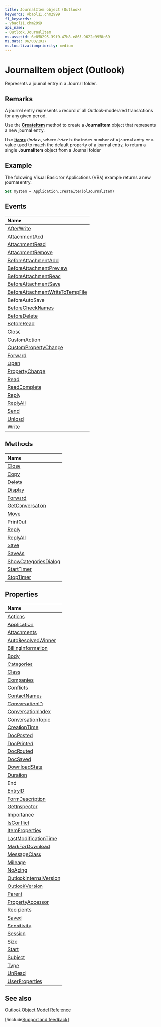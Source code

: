 ```yaml
---
title: JournalItem object (Outlook)
keywords: vbaol11.chm2999
f1_keywords:
- vbaol11.chm2999
api_name:
- Outlook.JournalItem
ms.assetid: 6e850295-39f9-47b8-e866-9622e9958c69
ms.date: 06/08/2017
ms.localizationpriority: medium
---
```



# JournalItem object (Outlook)

Represents a journal entry in a Journal folder. 


## Remarks

A journal entry represents a record of all Outlook-moderated transactions for any given period.

Use the **[CreateItem](Outlook.Application.CreateItem.md)** method to create a **JournalItem** object that represents a new journal entry.

Use **[Items](Outlook.Folder.Items.md)** (_index_), where _index_ is the index number of a journal entry or a value used to match the default property of a journal entry, to return a single **JournalItem** object from a Journal folder.


## Example

The following Visual Basic for Applications (VBA) example returns a new journal entry.


```vb
Set myItem = Application.CreateItem(olJournalItem)
```


## Events



|Name|
|:-----|
|[AfterWrite](Outlook.JournalItem.AfterWrite.md)|
|[AttachmentAdd](Outlook.JournalItem.AttachmentAdd.md)|
|[AttachmentRead](Outlook.JournalItem.AttachmentRead.md)|
|[AttachmentRemove](Outlook.JournalItem.AttachmentRemove.md)|
|[BeforeAttachmentAdd](Outlook.JournalItem.BeforeAttachmentAdd.md)|
|[BeforeAttachmentPreview](Outlook.JournalItem.BeforeAttachmentPreview.md)|
|[BeforeAttachmentRead](Outlook.JournalItem.BeforeAttachmentRead.md)|
|[BeforeAttachmentSave](Outlook.JournalItem.BeforeAttachmentSave.md)|
|[BeforeAttachmentWriteToTempFile](Outlook.JournalItem.BeforeAttachmentWriteToTempFile.md)|
|[BeforeAutoSave](Outlook.JournalItem.BeforeAutoSave.md)|
|[BeforeCheckNames](Outlook.JournalItem.BeforeCheckNames.md)|
|[BeforeDelete](Outlook.JournalItem.BeforeDelete.md)|
|[BeforeRead](Outlook.JournalItem.BeforeRead.md)|
|[Close](Outlook.JournalItem.Close(even).md)|
|[CustomAction](Outlook.JournalItem.CustomAction.md)|
|[CustomPropertyChange](Outlook.JournalItem.CustomPropertyChange.md)|
|[Forward](Outlook.JournalItem.Forward(even).md)|
|[Open](Outlook.JournalItem.Open.md)|
|[PropertyChange](Outlook.JournalItem.PropertyChange.md)|
|[Read](Outlook.JournalItem.Read.md)|
|[ReadComplete](Outlook.journalitem.readcomplete.md)|
|[Reply](Outlook.JournalItem.Reply(even).md)|
|[ReplyAll](Outlook.JournalItem.ReplyAll(even).md)|
|[Send](Outlook.JournalItem.Send.md)|
|[Unload](Outlook.JournalItem.Unload.md)|
|[Write](Outlook.JournalItem.Write.md)|

## Methods



|Name|
|:-----|
|[Close](Outlook.JournalItem.Close(method).md)|
|[Copy](Outlook.JournalItem.Copy.md)|
|[Delete](Outlook.JournalItem.Delete.md)|
|[Display](Outlook.JournalItem.Display.md)|
|[Forward](Outlook.JournalItem.Forward(method).md)|
|[GetConversation](Outlook.JournalItem.GetConversation.md)|
|[Move](Outlook.JournalItem.Move.md)|
|[PrintOut](Outlook.JournalItem.PrintOut.md)|
|[Reply](Outlook.JournalItem.Reply(method).md)|
|[ReplyAll](Outlook.JournalItem.ReplyAll(method).md)|
|[Save](Outlook.JournalItem.Save.md)|
|[SaveAs](Outlook.JournalItem.SaveAs.md)|
|[ShowCategoriesDialog](Outlook.JournalItem.ShowCategoriesDialog.md)|
|[StartTimer](Outlook.JournalItem.StartTimer.md)|
|[StopTimer](Outlook.JournalItem.StopTimer.md)|

## Properties



|Name|
|:-----|
|[Actions](Outlook.JournalItem.Actions.md)|
|[Application](Outlook.JournalItem.Application.md)|
|[Attachments](Outlook.JournalItem.Attachments.md)|
|[AutoResolvedWinner](Outlook.JournalItem.AutoResolvedWinner.md)|
|[BillingInformation](Outlook.JournalItem.BillingInformation.md)|
|[Body](Outlook.JournalItem.Body.md)|
|[Categories](Outlook.JournalItem.Categories.md)|
|[Class](Outlook.JournalItem.Class.md)|
|[Companies](Outlook.JournalItem.Companies.md)|
|[Conflicts](Outlook.JournalItem.Conflicts.md)|
|[ContactNames](Outlook.JournalItem.ContactNames.md)|
|[ConversationID](Outlook.JournalItem.ConversationID.md)|
|[ConversationIndex](Outlook.JournalItem.ConversationIndex.md)|
|[ConversationTopic](Outlook.JournalItem.ConversationTopic.md)|
|[CreationTime](Outlook.JournalItem.CreationTime.md)|
|[DocPosted](Outlook.JournalItem.DocPosted.md)|
|[DocPrinted](Outlook.JournalItem.DocPrinted.md)|
|[DocRouted](Outlook.JournalItem.DocRouted.md)|
|[DocSaved](Outlook.JournalItem.DocSaved.md)|
|[DownloadState](Outlook.JournalItem.DownloadState.md)|
|[Duration](Outlook.JournalItem.Duration.md)|
|[End](Outlook.JournalItem.End.md)|
|[EntryID](Outlook.JournalItem.EntryID.md)|
|[FormDescription](Outlook.JournalItem.FormDescription.md)|
|[GetInspector](Outlook.JournalItem.GetInspector.md)|
|[Importance](Outlook.JournalItem.Importance.md)|
|[IsConflict](Outlook.JournalItem.IsConflict.md)|
|[ItemProperties](Outlook.JournalItem.ItemProperties.md)|
|[LastModificationTime](Outlook.JournalItem.LastModificationTime.md)|
|[MarkForDownload](Outlook.JournalItem.MarkForDownload.md)|
|[MessageClass](Outlook.JournalItem.MessageClass.md)|
|[Mileage](Outlook.JournalItem.Mileage.md)|
|[NoAging](Outlook.JournalItem.NoAging.md)|
|[OutlookInternalVersion](Outlook.JournalItem.OutlookInternalVersion.md)|
|[OutlookVersion](Outlook.JournalItem.OutlookVersion.md)|
|[Parent](Outlook.JournalItem.Parent.md)|
|[PropertyAccessor](Outlook.JournalItem.PropertyAccessor.md)|
|[Recipients](Outlook.JournalItem.Recipients.md)|
|[Saved](Outlook.JournalItem.Saved.md)|
|[Sensitivity](Outlook.JournalItem.Sensitivity.md)|
|[Session](Outlook.JournalItem.Session.md)|
|[Size](Outlook.JournalItem.Size.md)|
|[Start](Outlook.JournalItem.Start.md)|
|[Subject](Outlook.JournalItem.Subject.md)|
|[Type](Outlook.JournalItem.Type.md)|
|[UnRead](Outlook.JournalItem.UnRead.md)|
|[UserProperties](Outlook.JournalItem.UserProperties.md)|

## See also


[Outlook Object Model Reference](overview/Outlook/object-model.md)

[!include[Support and feedback](~/includes/feedback-boilerplate.md)]